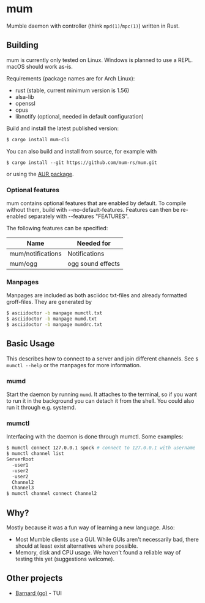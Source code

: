 # mum

Mumble daemon with controller (think `mpd(1)`/`mpc(1)`) written in Rust.

## Building

mum is currently only tested on Linux. Windows is planned to use a REPL. macOS
should work as-is.

Requirements (package names are for Arch Linux):

- rust (stable, current minimum version is 1.56)
- alsa-lib
- openssl
- opus
- libnotify (optional, needed in default configuration)

Build and install the latest published version:

```sh
$ cargo install mum-cli
```

You can also build and install from source, for example with

```
$ cargo install --git https://github.com/mum-rs/mum.git
```

or using the [AUR package](https://aur.archlinux.org/packages/mum-git/).

### Optional features

mum contains optional features that are enabled by default. To compile without
them, build with --no-default-features. Features can then be re-enabled separately with
--features "FEATURES".

The following features can be specified:

| Name              | Needed for        |
| ----------------- | ----------------- |
| mum/notifications | Notifications     |
| mum/ogg           | ogg sound effects |

### Manpages

Manpages are included as both asciidoc
txt-files and already formatted groff-files. They are generated by

```sh
$ asciidoctor -b manpage mumctl.txt
$ asciidoctor -b manpage mumd.txt
$ asciidoctor -b manpage mumdrc.txt
```

## Basic Usage

This describes how to connect to a server and join different channels.
See `$ mumctl --help` or the manpages for more information.

### mumd

Start the daemon by running `mumd`. It attaches to the terminal, so if you want
to run it in the background you can detach it from the shell. You could also run
it through e.g. systemd.

### mumctl

Interfacing with the daemon is done through mumctl. Some examples:

```sh
$ mumctl connect 127.0.0.1 spock # connect to 127.0.0.1 with username 'spock'
$ mumctl channel list
ServerRoot
  -user1
  -user2
  -user2
  Channel2
  Channel3
$ mumctl channel connect Channel2
```

## Why?

Mostly because it was a fun way of learning a new language. Also:

- Most Mumble clients use a GUI. While GUIs aren't necessarily bad, there
  should at least exist alternatives where possible.
- Memory, disk and CPU usage. We haven't found a reliable way of testing this
  yet (suggestions welcome).

## Other projects

- [Barnard (go)](https://github.com/bmmcginty/barnard.git) - TUI
